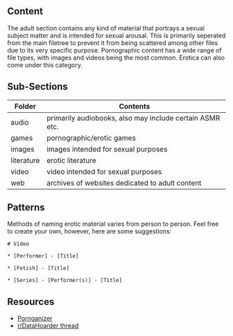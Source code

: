 ## Content

The adult section contains any kind of material that portrays a sexual subject matter and is intended for sexual arousal. This is primarily seperated from the main filetree to prevent it from being scattered among other files due to its very specific purpose. Pornographic content has a wide range of file types, with images and videos being the most common. Erotica can also come under this category.

## Sub-Sections

| Folder       | Contents                                                     |
| ------------ | ------------------------------------------------------------ |
| audio        | primarily audiobooks, also may include certain ASMR etc.     |
| games        | pornographic/erotic games                                    |
| images       | images intended for sexual purposes                          |
| literature   | erotic literature                                            |
| video        | video intended for sexual purposes                           |
| web          | archives of websites dedicated to adult content              |

## Patterns

Methods of naming erotic material varies from person to person. Feel free to create your own, however, here are some suggestions:

```
# Video

* [Performer] - [Title]

* [Fetish] - [Title]

* [Series] - [Performer(s)] - [Title]
```

## Resources

- [Pornganizer](https://pornganizer.org/)
- [r/DataHoarder thread](https://www.reddit.com/r/DataHoarder/comments/3bc13z/how_do_you_organize_your_porn/)
